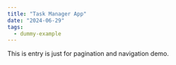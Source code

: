 ```yaml
---
title: "Task Manager App"
date: "2024-06-29"
tags:
  - dummy-example
---
```


This is entry is just for pagination and navigation demo.
